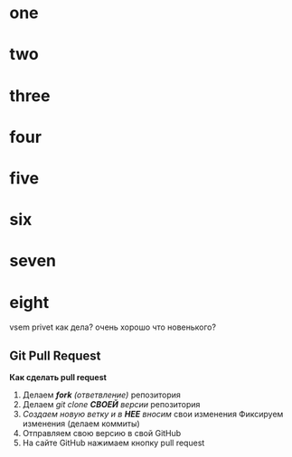 # one
# two
# three
# four
# five
# six
# seven
# eight
vsem privet
как дела?
очень хорошо
что новенького?
## Git Pull Request
**Как сделать pull request**

1. Делаем _**fork** (ответвление)_ репозитория
2. Делаем _git clone **СВОЕЙ** версии_ репозитория 
3. _Создаем новую ветку и в **НЕЕ** вносим_ свои изменения Фиксируем изменения (делаем коммиты) 
4. Отправляем свою версию в свой GitHub
5. На сайте GitHub нажимаем кнопку pull request